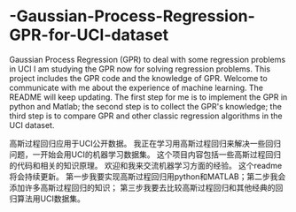 # -Gaussian-Process-Regression-GPR-for-UCI-dataset
Gaussian Process Regression (GPR) to deal with some regression problems in UCI
I am studying the GPR now for solving regression problems.
This project includes the GPR code and the knowledge of GPR.
Welcome to communicate with me about the experience of machine learning.
The README will keep updating.
The first step for me is to implement the GPR in python and Matlab; the second step is to collect the GPR's knowledge; 
the third step is to compare GPR and other classic regression algorithms in the UCI dataset.




高斯过程回归应用于UCI公开数据。
我正在学习用高斯过程回归来解决一些回归问题，一开始会用UCI的机器学习数据集。
这个项目内容包括一些高斯过程回归的代码和相关的知识原理。
欢迎和我来交流机器学习方面的经验。
这个readme将会持续更新。
第一步我要实现高斯过程回归用python和MATLAB；第二步我会添加许多高斯过程回归的知识；
第三步我要去比较高斯过程回归和其他经典的回归算法用UCI数据集。
